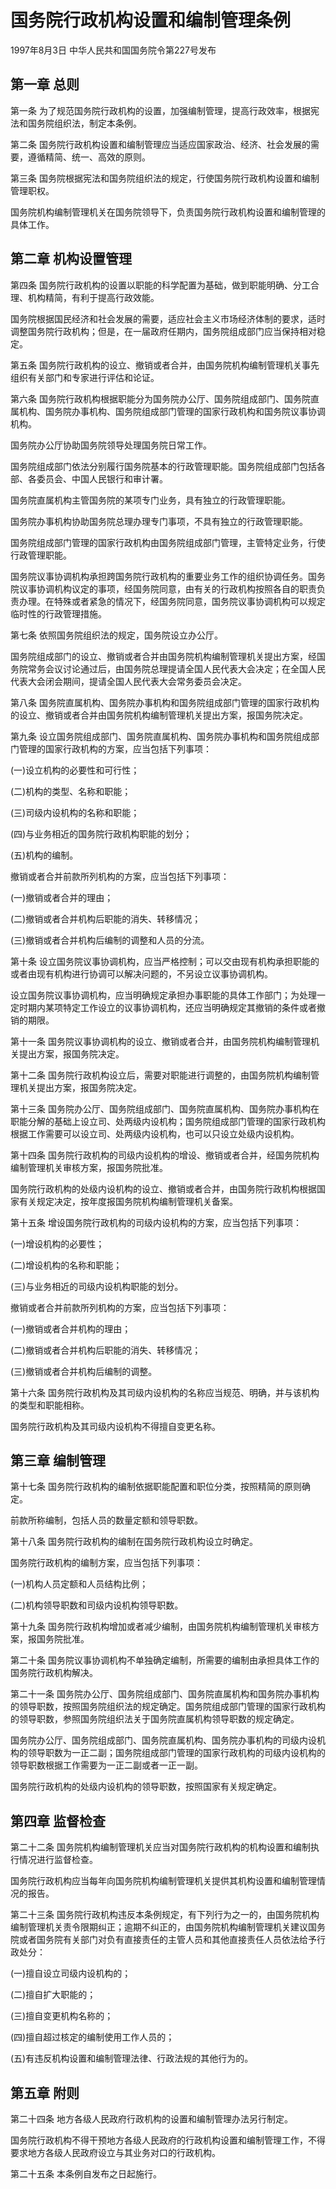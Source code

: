 # 国务院行政机构设置和编制管理条例

1997年8月3日 中华人民共和国国务院令第227号发布　

## 第一章 总则

第一条 为了规范国务院行政机构的设置，加强编制管理，提高行政效率，根据宪法和国务院组织法，制定本条例。

第二条 国务院行政机构设置和编制管理应当适应国家政治、经济、社会发展的需要，遵循精简、统一、高效的原则。

第三条 国务院根据宪法和国务院组织法的规定，行使国务院行政机构设置和编制管理职权。

国务院机构编制管理机关在国务院领导下，负责国务院行政机构设置和编制管理的具体工作。

## 第二章 机构设置管理

第四条 国务院行政机构的设置以职能的科学配置为基础，做到职能明确、分工合理、机构精简，有利于提高行政效能。

国务院根据国民经济和社会发展的需要，适应社会主义市场经济体制的要求，适时调整国务院行政机构；但是，在一届政府任期内，国务院组成部门应当保持相对稳定。

第五条 国务院行政机构的设立、撤销或者合并，由国务院机构编制管理机关事先组织有关部门和专家进行评估和论证。

第六条 国务院行政机构根据职能分为国务院办公厅、国务院组成部门、国务院直属机构、国务院办事机构、国务院组成部门管理的国家行政机构和国务院议事协调机构。

国务院办公厅协助国务院领导处理国务院日常工作。

国务院组成部门依法分别履行国务院基本的行政管理职能。国务院组成部门包括各部、各委员会、中国人民银行和审计署。

国务院直属机构主管国务院的某项专门业务，具有独立的行政管理职能。

国务院办事机构协助国务院总理办理专门事项，不具有独立的行政管理职能。

国务院组成部门管理的国家行政机构由国务院组成部门管理，主管特定业务，行使行政管理职能。

国务院议事协调机构承担跨国务院行政机构的重要业务工作的组织协调任务。国务院议事协调机构议定的事项，经国务院同意，由有关的行政机构按照各自的职责负责办理。在特殊或者紧急的情况下，经国务院同意，国务院议事协调机构可以规定临时性的行政管理措施。

第七条 依照国务院组织法的规定，国务院设立办公厅。

国务院组成部门的设立、撤销或者合并由国务院机构编制管理机关提出方案，经国务院常务会议讨论通过后，由国务院总理提请全国人民代表大会决定；在全国人民代表大会闭会期间，提请全国人民代表大会常务委员会决定。

第八条 国务院直属机构、国务院办事机构和国务院组成部门管理的国家行政机构的设立、撤销或者合并由国务院机构编制管理机关提出方案，报国务院决定。

第九条 设立国务院组成部门、国务院直属机构、国务院办事机构和国务院组成部门管理的国家行政机构的方案，应当包括下列事项：

(一)设立机构的必要性和可行性；

(二)机构的类型、名称和职能；

(三)司级内设机构的名称和职能；

(四)与业务相近的国务院行政机构职能的划分；

(五)机构的编制。

撤销或者合并前款所列机构的方案，应当包括下列事项：

(一)撤销或者合并的理由；

(二)撤销或者合并机构后职能的消失、转移情况；

(三)撤销或者合并机构后编制的调整和人员的分流。

第十条 设立国务院议事协调机构，应当严格控制；可以交由现有机构承担职能的或者由现有机构进行协调可以解决问题的，不另设立议事协调机构。

设立国务院议事协调机构，应当明确规定承担办事职能的具体工作部门；为处理一定时期内某项特定工作设立的议事协调机构，还应当明确规定其撤销的条件或者撤销的期限。

第十一条 国务院议事协调机构的设立、撤销或者合并，由国务院机构编制管理机关提出方案，报国务院决定。

第十二条 国务院行政机构设立后，需要对职能进行调整的，由国务院机构编制管理机关提出方案，报国务院决定。

第十三条 国务院办公厅、国务院组成部门、国务院直属机构、国务院办事机构在职能分解的基础上设立司、处两级内设机构；国务院组成部门管理的国家行政机构根据工作需要可以设立司、处两级内设机构，也可以只设立处级内设机构。

第十四条 国务院行政机构的司级内设机构的增设、撤销或者合并，经国务院机构编制管理机关审核方案，报国务院批准。

国务院行政机构的处级内设机构的设立、撤销或者合并，由国务院行政机构根据国家有关规定决定，按年度报国务院机构编制管理机关备案。

第十五条 增设国务院行政机构的司级内设机构的方案，应当包括下列事项：

(一)增设机构的必要性；

(二)增设机构的名称和职能；

(三)与业务相近的司级内设机构职能的划分。

撤销或者合并前款所列机构的方案，应当包括下列事项：

(一)撤销或者合并机构的理由；

(二)撤销或者合并机构后职能的消失、转移情况；

(三)撤销或者合并机构后编制的调整。

第十六条 国务院行政机构及其司级内设机构的名称应当规范、明确，并与该机构的类型和职能相称。

国务院行政机构及其司级内设机构不得擅自变更名称。

## 第三章 编制管理

第十七条 国务院行政机构的编制依据职能配置和职位分类，按照精简的原则确定。

前款所称编制，包括人员的数量定额和领导职数。

第十八条 国务院行政机构的编制在国务院行政机构设立时确定。

国务院行政机构的编制方案，应当包括下列事项：

(一)机构人员定额和人员结构比例；

(二)机构领导职数和司级内设机构领导职数。

第十九条 国务院行政机构增加或者减少编制，由国务院机构编制管理机关审核方案，报国务院批准。

第二十条 国务院议事协调机构不单独确定编制，所需要的编制由承担具体工作的国务院行政机构解决。

第二十一条 国务院办公厅、国务院组成部门、国务院直属机构和国务院办事机构的领导职数，按照国务院组织法的规定确定。国务院组成部门管理的国家行政机构的领导职数，参照国务院组织法关于国务院直属机构领导职数的规定确定。

国务院办公厅、国务院组成部门、国务院直属机构、国务院办事机构的司级内设机构的领导职数为一正二副；国务院组成部门管理的国家行政机构的司级内设机构的领导职数根据工作需要为一正二副或者一正一副。

国务院行政机构的处级内设机构的领导职数，按照国家有关规定确定。

## 第四章 监督检查

第二十二条 国务院机构编制管理机关应当对国务院行政机构的机构设置和编制执行情况进行监督检查。

国务院行政机构应当每年向国务院机构编制管理机关提供其机构设置和编制管理情况的报告。

第二十三条 国务院行政机构违反本条例规定，有下列行为之一的，由国务院机构编制管理机关责令限期纠正；逾期不纠正的，由国务院机构编制管理机关建议国务院或者国务院有关部门对负有直接责任的主管人员和其他直接责任人员依法给予行政处分：

(一)擅自设立司级内设机构的；

(二)擅自扩大职能的；

(三)擅自变更机构名称的；

(四)擅自超过核定的编制使用工作人员的；

(五)有违反机构设置和编制管理法律、行政法规的其他行为的。

## 第五章 附则

第二十四条 地方各级人民政府行政机构的设置和编制管理办法另行制定。

国务院行政机构不得干预地方各级人民政府的行政机构设置和编制管理工作，不得要求地方各级人民政府设立与其业务对口的行政机构。

第二十五条 本条例自发布之日起施行。
